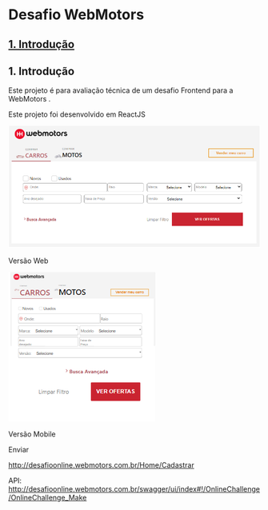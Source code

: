 # <a id="begin"> Desafio WebMotors

## [1. Introdução](#intro)


## <a id="intro">1. Introdução

Este projeto é para avaliação técnica de um desafio Frontend para a WebMotors .

Este projeto foi desenvolvido em ReactJS


![alt text](https://github.com/cbcarlos07/desafio-webmotors/blob/main/img/web.PNG)

Versão Web



![alt text](https://github.com/cbcarlos07/desafio-webmotors/blob/main/img/mobile.PNG)

Versão Mobile

Enviar 

http://desafioonline.webmotors.com.br/Home/Cadastrar

API: http://desafioonline.webmotors.com.br/swagger/ui/index#!/OnlineChallenge/OnlineChallenge_Make



